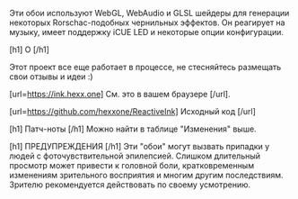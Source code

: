 Эти обои используют WebGL, WebAudio и GLSL шейдеры для генерации некоторых Rorschac-подобных чернильных эффектов. Он реагирует на музыку, имеет поддержку iCUE LED и некоторые опции конфигурации.

[h1] О [/h1]

Этот проект все еще работает в процессе, не стесняйтесь размещать свои отзывы и идеи :)

[url=https://ink.hexx.one] См. это в вашем браузере [/url].

[url=https://github.com/hexxone/ReactiveInk] Исходный код [/url]

[h1] Патч-ноты [/h1]
Можно найти в таблице "Изменения" выше.


[h1] ПРЕДУПРЕЖДЕНИЯ [/h1]
Эти "обои" могут вызвать припадки у людей с фоточувствительной эпилепсией.
Слишком длительный просмотр может привести к головной боли, кратковременным изменениям зрительного восприятия и многим другим последствиям.
Зрителю рекомендуется действовать по своему усмотрению.